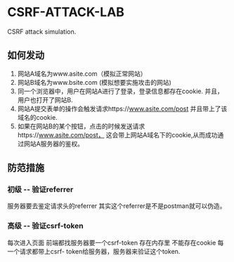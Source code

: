 # CSRF-ATTACK-LAB
CSRF attack simulation.

## 如何发动
1. 网站A域名为www.asite.com（模拟正常网站）
2. 网站B域名为www.bsite.com (模拟想要实施攻击的网站)
3. 同一个浏览器中，用户在网站A进行了登录，登录信息都存在cookie. 并且，用户也打开了网站B.
4. 网站A提交表单的操作会触发请求https://www.asite.com/post 并且带上了该域名的cookie.
5. 如果在网站B的某个按钮，点击的时候发送请求https://www.asite.com/post， 这会带上网站A域名下的cookie,从而成功通过网站A服务器的鉴权。

## 防范措施

### 初级 -- 验证referrer
服务器要去鉴定请求头的referrer 其实这个referrer是不是postman就可以伪造。
### 高级 -- 验证csrf-token
每次进入页面 前端都找服务器要一个csrf-token 存在内存里 不能存在cookie 每一个请求都带上csrf- token给服务器，服务器来验证这个token.
